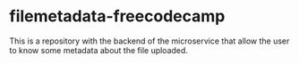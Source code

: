 # filemetadata-freecodecamp
This is a repository with the backend of the microservice that allow the user to know some metadata about the file uploaded.
